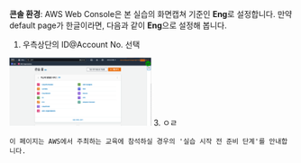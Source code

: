 
**콘솔 환경**: AWS Web Console은 본 실습의 화면캡쳐 기준인 **Eng**로 설정합니다. 
만약 default page가 한글이라면, 다음과 같이 **Eng**으로 설정해 봅니다.

1. 우측상단의 ID@Account No. 선택<br>

<img src = "../images/0-1.png" width = "50%" height = "50%">  
3. ㅇㄹ


`이 페이지는 AWS에서 주최하는 교육에 참석하실 경우의 '실습 시작 전 준비 단계'를 안내합니다.`
